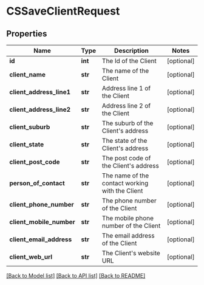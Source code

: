 # CSSaveClientRequest

## Properties
Name | Type | Description | Notes
------------ | ------------- | ------------- | -------------
**id** | **int** | The Id of the Client | [optional] 
**client_name** | **str** | The name of the Client | [optional] 
**client_address_line1** | **str** | Address line 1 of the Client | [optional] 
**client_address_line2** | **str** | Address line 2 of the Client | [optional] 
**client_suburb** | **str** | The suburb of the Client&#39;s address | [optional] 
**client_state** | **str** | The state of the Client&#39;s address | [optional] 
**client_post_code** | **str** | The post code of the Client&#39;s address | [optional] 
**person_of_contact** | **str** | The name of the contact working with the Client | [optional] 
**client_phone_number** | **str** | The phone number of the Client | [optional] 
**client_mobile_number** | **str** | The mobile phone number of the Client | [optional] 
**client_email_address** | **str** | The email address of the Client | [optional] 
**client_web_url** | **str** | The Client&#39;s website URL | [optional] 

[[Back to Model list]](../README.md#documentation-for-models) [[Back to API list]](../README.md#documentation-for-api-endpoints) [[Back to README]](../README.md)


